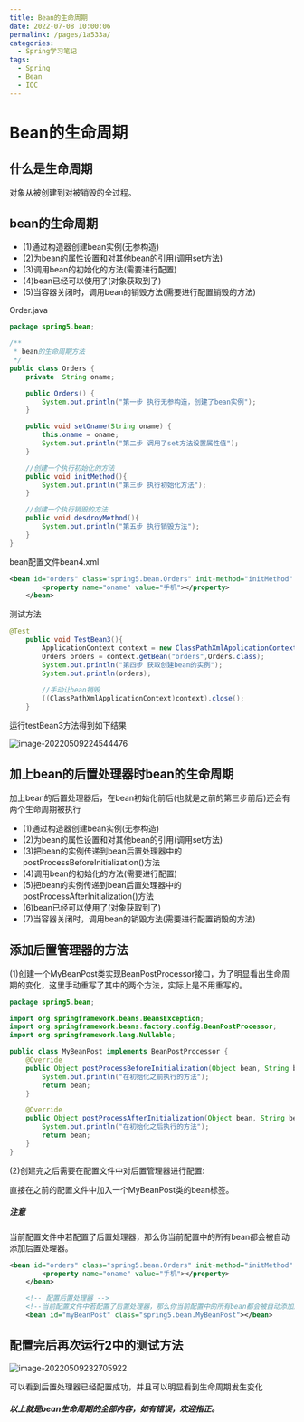 ```yaml
---
title: Bean的生命周期
date: 2022-07-08 10:00:06
permalink: /pages/1a533a/
categories:
  - Spring学习笔记
tags:
  - Spring
  - Bean 
  - IOC
---
```

# Bean的生命周期

## 什么是生命周期

对象从被创建到对被销毁的全过程。

## bean的生命周期

- (1)通过构造器创建bean实例(无参构造)
- (2)为bean的属性设置和对其他bean的引用(调用set方法)
- (3)调用bean的初始化的方法(需要进行配置)
- (4)bean已经可以使用了(对象获取到了)
- (5)当容器关闭时，调用bean的销毁方法(需要进行配置销毁的方法)

Order.java

```java
package spring5.bean;

/**
 * bean的生命周期方法
 */
public class Orders {
    private  String oname;

    public Orders() {
        System.out.println("第一步 执行无参构造，创建了bean实例");
    }

    public void setOname(String oname) {
        this.oname = oname;
        System.out.println("第二步 调用了set方法设置属性值");
    }

    //创建一个执行初始化的方法
    public void initMethod(){
        System.out.println("第三步 执行初始化方法");
    }

    //创建一个执行销毁的方法
    public void desdroyMethod(){
        System.out.println("第五步 执行销毁方法");
    }
}

```

bean配置文件bean4.xml

```xml
<bean id="orders" class="spring5.bean.Orders" init-method="initMethod" destroy-method="desdroyMethod">
        <property name="oname" value="手机"></property>
    </bean>
```

测试方法

```java
@Test
    public void TestBean3(){
        ApplicationContext context = new ClassPathXmlApplicationContext("bean4.xml");
        Orders orders = context.getBean("orders",Orders.class);
        System.out.println("第四步 获取创建bean的实例");
        System.out.println(orders);
        
        //手动让bean销毁
        ((ClassPathXmlApplicationContext)context).close();
    }
```

运行testBean3方法得到如下结果

![image-20220509224544476](https://cdn.jsdelivr.net/gh/Hiyiin/picture/Typora/image-20220509224544476.png)

## 加上bean的后置处理器时bean的生命周期

加上bean的后置处理器后，在bean初始化前后(也就是之前的第三步前后)还会有两个生命周期被执行

- (1)通过构造器创建bean实例(无参构造)
- (2)为bean的属性设置和对其他bean的引用(调用set方法)
- (3)把bean的实例传递到bean后置处理器中的postProcessBeforeInitialization()方法
- (4)调用bean的初始化的方法(需要进行配置)
- (5)把bean的实例传递到bean后置处理器中的postProcessAfterInitialization()方法
- (6)bean已经可以使用了(对象获取到了)
- (7)当容器关闭时，调用bean的销毁方法(需要进行配置销毁的方法)

## 添加后置管理器的方法

(1)创建一个MyBeanPost类实现BeanPostProcessor接口，为了明显看出生命周期的变化，这里手动重写了其中的两个方法，实际上是不用重写的。

```java
package spring5.bean;

import org.springframework.beans.BeansException;
import org.springframework.beans.factory.config.BeanPostProcessor;
import org.springframework.lang.Nullable;

public class MyBeanPost implements BeanPostProcessor {
    @Override
    public Object postProcessBeforeInitialization(Object bean, String beanName) throws BeansException {
        System.out.println("在初始化之前执行的方法");
        return bean;
    }

    @Override
    public Object postProcessAfterInitialization(Object bean, String beanName) throws BeansException {
        System.out.println("在初始化之后执行的方法");
        return bean;
    }
}

```

(2)创建完之后需要在配置文件中对后置管理器进行配置:

直接在之前的配置文件中加入一个MyBeanPost类的bean标签。

<h5>注意</h5>当前配置文件中若配置了后置处理器，那么你当前配置中的所有bean都会被自动添加后置处理器。

```xml
<bean id="orders" class="spring5.bean.Orders" init-method="initMethod" destroy-method="desdroyMethod">
        <property name="oname" value="手机"></property>
    </bean>

    <!-- 配置后置处理器 -->
    <!--当前配置文件中若配置了后置处理器，那么你当前配置中的所有bean都会被自动添加后置处理器-->
    <bean id="myBeanPost" class="spring5.bean.MyBeanPost"></bean>
```

## 配置完后再次运行2中的测试方法

![image-20220509232705922](https://cdn.jsdelivr.net/gh/Hiyiin/picture/Typora/image-20220509232705922.png)

可以看到后置处理器已经配置成功，并且可以明显看到生命周期发生变化

<h5>以上就是bean生命周期的全部内容，如有错误，欢迎指正。</h5>



